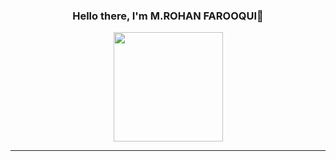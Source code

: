 <h3 align="center">Hello there, I'm M.ROHAN FAROOQUI👋</h3>


<p align=center >
  <a href="https://github.com/anuraghazra/github-readme-stats" title="Go to Source">
    <img height=175 align="center" src="https://github-readme-stats-lac-five.vercel.app/api?username=LOL-32&count_private=true&show_icons=true&include_all_commits=true&theme=gotham">
  </a>
</p>

<hr>


